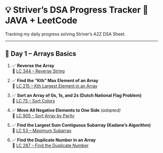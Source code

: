 # 💡 Striver’s DSA Progress Tracker 🚀JAVA + LeetCode
Tracking my daily progress solving Striver’s A2Z DSA Sheet.

---

## 📘 Day 1 – Arrays Basics

1. ✅ **Reverse the Array**  
   🔹 [LC 344 – Reverse String](https://leetcode.com/problems/reverse-string/)

2. ✅ **Find the “Kth” Max Element of an Array**  
   🔹 [LC 215 – Kth Largest Element in an Array](https://leetcode.com/problems/kth-largest-element-in-an-array/)

3. ✅ **Sort an Array of 0s, 1s, and 2s (Dutch National Flag Problem)**  
   🔹 [LC 75 – Sort Colors](https://leetcode.com/problems/sort-colors/)

4. ✅ **Move All Negative Elements to One Side** *(adapted)*  
   🔹 [LC 905 – Sort Array by Parity](https://leetcode.com/problems/sort-array-by-parity/)

5. ✅ **Find the Largest Sum Contiguous Subarray (Kadane’s Algorithm)**  
   🔹 [LC 53 – Maximum Subarray](https://leetcode.com/problems/maximum-subarray/)

6. ✅ **Find the Duplicate Number in an Array**  
   🔹 [LC 287 – Find the Duplicate Number](https://leetcode.com/problems/find-the-duplicate-number/)
